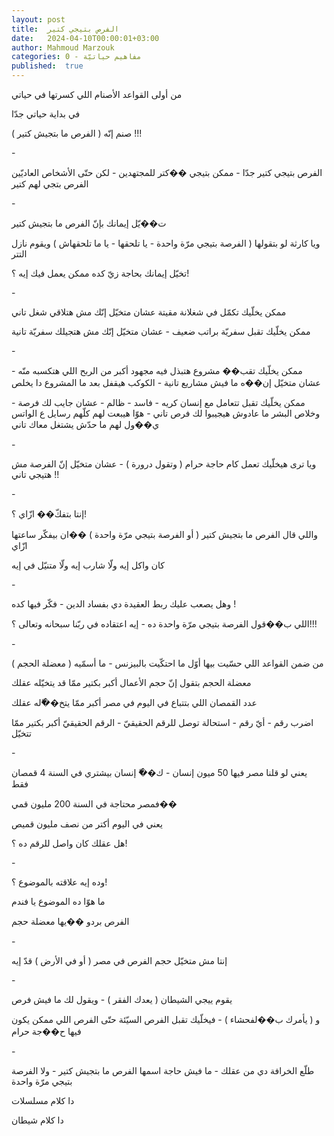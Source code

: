 ```yaml
---
layout: post
title:  الفرص بتيجي كتير
date:   2024-04-10T00:00:01+03:00
author: Mahmoud Marzouk
categories: 0 - مفاهيم حياتيّة
published:  true
---
```

من أولى القواعد الأصنام اللي كسرتها في حياتي

في بداية حياتي جدّا

صنم إنّه ( الفرص ما بتجيش كتير ) !!!

\-

الفرص بتيجي كتير جدّا - ممكن بتيجي ��كتر للمجتهدين - لكن حتّى الأشخاص
العاديّين الفرص بتجي لهم كتير

\-

ت��يّل إيمانك بإنّ الفرص ما بتجيش كتير

ويا كارثة لو بتقولها ( الفرصة بتيجي مرّة واحدة - يا تلحقها - يا ما
تلحقهاش ) ويقوم نازل التتر

تخيّل إيمانك بحاجة زيّ كده ممكن يعمل فيك إيه ؟!

\-

ممكن يخلّيك تكمّل في شغلانة مقيتة عشان متخيّل إنّك مش هتلاقي شغل
تاني

ممكن يخلّيك تقبل سفريّة براتب ضعيف - عشان متخيّل إنّك مش هتجيلك سفريّة
تانية

\-

ممكن يخلّيك تقب�� مشروع هتبذل فيه مجهود أكبر من الربح اللي هتكسبه منّه -
عشان متخيّل إن��ه ما فيش مشاريع تانية - الكوكب هيقفل بعد ما المشروع دا
يخلص

ممكن يخلّيك تقبل تتعامل مع إنسان كريه - فاسد - ظالم - عشان جايب لك
فرصة - وخلاص البشر ما عادوش هيجيبوا لك فرص تاني - هوّا هيبعت لهم كلّهم
رسايل ع الواتس ي��ول لهم ما حدّش يشتغل معاك تاني

\-

ويا ترى هيخلّيك تعمل كام حاجة حرام ( وتقول درورة ) - عشان متخيّل إنّ
الفرصة مش هتيجي تاني !!

\-

إنتا بتفكّ�� ازّاي ؟!

واللي قال الفرص ما بتجيش كتير ( أو الفرصة بتيجي مرّة واحدة ) ��ان بيفكّر
ساعتها ازّاي

كان واكل إيه ولّا شارب إيه ولّا متنيّل في إيه

\-

وهل يصعب عليك ربط العقيدة دي بفساد الدين - فكّر فيها كده !

اللي ب��قول الفرصة بتيجي مرّة واحدة ده - إيه اعتقاده في ربّنا سبحانه
وتعالى ؟!!!

\-

من ضمن القواعد اللي حسّيت بيها أوّل ما احتكّيت بالبيزنس - ما أسمّيه ( معضلة
الحجم )

معضلة الحجم بتقول إنّ حجم الأعمال أكبر بكتير ممّا قد يتخيّله
عقلك

عدد القمصان اللي بتتباع في اليوم في مصر أكبر ممّا يتخ��ّله
عقلك

اضرب رقم - أيّ رقم - استحالة توصل للرقم الحقيقيّ - الرقم الحقيقيّ أكبر
بكتير ممّا تتخيّل

\-

يعني لو قلنا مصر فيها 50 ميون إنسان - ك��ّ إنسان بيشتري في السنة 4 قمصان
فقط

فمصر محتاجة في السنة 200 مليون قمي��

يعني في اليوم أكتر من نصف مليون قميص

هل عقلك كان واصل للرقم ده ؟!

\-

وده إيه علاقته بالموضوع ؟!

ما هوّا ده الموضوع يا فندم

الفرص بردو ��يها معضلة حجم

\-

إنتا مش متخيّل حجم الفرص في مصر ( أو في الأرض ) قدّ إيه

\-

يقوم ييجي الشيطان ( يعدك الفقر ) - ويقول لك ما فيش فرص

و ( يأمرك ب��لفحشاء ) - فيخلّيك تقبل الفرص السيّئة حتّى الفرص اللي ممكن
يكون فيها ح��جة حرام

\-

طلّع الخرافة دي من عقلك - ما فيش حاجة اسمها الفرص ما بتجيش كتير - ولا
الفرصة بتيجي مرّة واحدة

دا كلام مسلسلات

دا كلام شيطان
